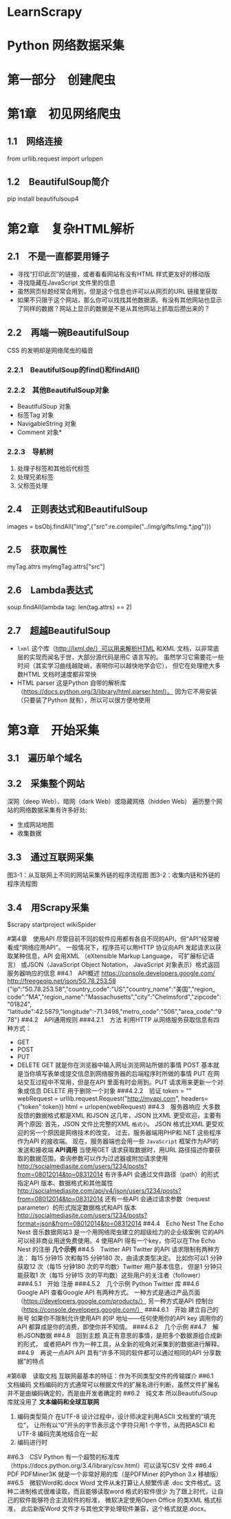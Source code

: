# LearnScrapy

# Python 网络数据采集

# 第一部分　创建爬虫

# 第1章　初见网络爬虫
## 1.1　网络连接
from urllib.request import urlopen
## 1.2　BeautifulSoup简介
pip install beautifulsoup4

# 第2章　复杂HTML解析
## 2.1　不是一直都要用锤子
* 寻找“打印此页”的链接，或者看看网站有没有HTML 样式更友好的移动版
* 寻找隐藏在JavaScript 文件里的信息
* 虽然网页标题经常会用到，但是这个信息也许可以从网页的URL 链接里获取
* 如果不只限于这个网站，那么你可以找找其他数据源。有没有其他网站也显示了同样的数据？网站上显示的数据是不是从其他网站上抓取后攒出来的？
## 2.2　再端一碗BeautifulSoup
CSS 的发明却是网络爬虫的福音
### 2.2.1　BeautifulSoup的find()和findAll()
### 2.2.2　其他BeautifulSoup对象
* BeautifulSoup 对象
* 标签Tag 对象
* NavigableString 对象
* Comment 对象* 
### 2.2.3　导航树
1. 处理子标签和其他后代标签
2. 处理兄弟标签
3. 父标签处理
## 2.4　正则表达式和BeautifulSoup
images = bsObj.findAll("img",{"src":re.compile("\.\.\/img\/gifts/img.*\.jpg")})
## 2.5　获取属性
myTag.attrs
myImgTag.attrs["src"]
## 2.6　Lambda表达式
soup.findAll(lambda tag: len(tag.attrs) == 2)
## 2.7　超越BeautifulSoup
* `lxml`
这个库（http://lxml.de/）可以用来解析HTML 和XML 文档，以非常底层的实现而闻名于世，大部分源代码是用C 语言写的。
虽然学习它需要花一些时间（其实学习曲线越陡峭，表明你可以越快地学会它），
但它在处理绝大多数HTML 文档时速度都非常快
* HTML parser
这是Python 自带的解析库（https://docs.python.org/3/library/html.parser.html）。
因为它不用安装（只要装了Python 就有），所以可以很方便地使用

# 第3章　开始采集
## 3.1　遍历单个域名
## 3.2　采集整个网站
深网（deep Web）、暗网（dark Web）或隐藏网络（hidden Web）
遍历整个网站的网络数据采集有许多好处:
* 生成网站地图
* 收集数据
## 3.3　通过互联网采集
图3-1：从互联网上不同的网站采集外链的程序流程图
图3-2：收集内链和外链的程序流程图
## 3.4　用Scrapy采集
$scrapy startproject wikiSpider

#第4章　使用API
尽管目前不同的软件应用都有各自不同的API，但“API”经常被看成“网络应用API”。
一般情况下，程序员可以用HTTP 协议向API 发起请求以获取某种信息，API 会用XML
（eXtensible Markup Language， 可扩展标记语言） 或JSON（JavaScript Object Notation，
JavaScript 对象表示）格式返回服务器响应的信息
##4.1　API概述
https://console.developers.google.com/
http://freegeoip.net/json/50.78.253.58
{"ip":"50.78.253.58","country_code":"US","country_name":"美国","region_
code":"MA","region_name":"Massachusetts","city":"Chelmsford","zipcode":"01824",
"latitude":42.5879,"longitude":-71.3498,"metro_code":"506","area_code":"978"}
##4.2　API通用规则
###4.2.1　方法
利用HTTP 从网络服务获取信息有四种方式：
* GET
* POST
* PUT
* DELETE
GET 就是你在浏览器中输入网址浏览网站所做的事情
POST 基本就是当你填写表单或提交信息到网络服务器的后端程序时所做的事情
PUT 在网站交互过程中不常用，但是在API 里面有时会用到。PUT 请求用来更新一个对象或信息
DELETE 用于删除一个对象
###4.2.2　验证
token = "<your api key>"
webRequest = urllib.request.Request("http://myapi.com", headers={"token":token})
html = urlopen(webRequest)
##4.3　服务器响应
大多数反馈的数据格式都是XML 和JSON
这几年，JSON 比XML 更受欢迎，主要有两个原因:
首先，JSON 文件比完整的XML `格式小`。
JSON 格式比XML 更受欢迎的另一个原因是网络技术的改变。
过去，服务器端用PHP和.NET 这些程序作为API 的接收端。
现在，服务器端也会用一些 `JavaScript` 框架作为API的发送和接收端
**API调用**
当使用GET 请求获取数据时，用URL 路径描述你要获取的数据范围，查询参数可以作为过滤器或附加请求使用
http://socialmediasite.com/users/1234/posts?from=08012014&to=08312014
有许多API 会通过文件路径（path）的形式指定API 版本、数据格式和其他属性
http://socialmediasite.com/api/v4/json/users/1234/posts?from=08012014&to=08312014
还有一些API 会通过请求参数（request parameter）的形式指定数据格式和API 版本
http://socialmediasite.com/users/1234/posts?format=json&from=08012014&to=08312014
##4.4　Echo Nest
The Echo Nest 音乐数据网站3 是一个用网络爬虫建立的超级给力的企业级案例
它的API 可以经非商业用途免费使用。4 使用API 得有一个key，你可以在The Echo Nest 的注册
**几个示例**
##4.5　Twitter API
Twitter 的API 请求限制有两种方法：
每15 分钟15 次和每15 分钟180 次，由请求类型决定。
比如你可以1 分钟获取12 次（每15 分钟180 次的平均数）Twitter 用户基本信息，
但是1 分钟只能获取1 次（每15 分钟15 次的平均数）这些用户的关注者（follower）
###4.5.1　开始
注册
###4.5.2　几个示例
Python Twitter 库
##4.6　Google API
查看Google API 有两种方式。
一种方式是通过产品页面（https://developers.google.com/products/）
另一种方式是API 控制台（https://console.developers.google.com/）
###4.6.1　开始
建立自己的账号
如果你不限制允许使用API 的IP 地址——任何使用你的API key 调用你的API 都算成是你的消费，即使你并不知情。
###4.6.2　几个示例
##4.7　解析JSON数据
##4.8　回到主题
真正有意思的事情，是把多个数据源组合成新的形式，
或者把API 作为一种工具，从全新的视角对采集到的数据进行解释。
##4.9　再说一点API
API 具有“许多不同的软件都可以通过相同的API 分享数据”的特点

#第6章　读取文档
互联网最基本的特征：作为不同类型文件的传输媒介
##6.1　文档编码
文档编码的方式通常可以根据文件的扩展名进行判断，虽然文件扩展名并不是由编码确定的，而是由开发者确定的
##6.2　纯文本
所以BeautifulSoup 库就没用了
**文本编码和全球互联网**
1. 编码类型简介
在UTF-8 设计过程中，设计师决定利用ASCII 文档里的“填充位”，
让所有以“0”开头的字节表示这个字符只用1 个字节，从而把ASCII 和UTF-8 编码完美地结合在一起
2. 编码进行时
<meta charset="utf-8" />
<META HTTP-EQUIV="Content-Type" CONTENT="text/html; charset=iso-8859-1">
##6.3　CSV
Python 有一个超赞的标准库（https://docs.python.org/3.4/library/csv.html）可以读写CSV 文件
##6.4　PDF
PDFMiner3K 就是一个非常好用的库（是PDFMiner 的Python 3.x 移植版）
##6.5　微软Word和.docx
Word 文件从未打算让人频繁传递
.doc 文件格式。这种二进制格式很难读取，而且能够读取word 格式的软件很少
为了跟上时代，让自己的软件能够符合主流软件的标准，
微软决定使用Open Office 的类XML 格式标准，
此后新版Word 文件才与其他文字处理软件兼容，这个格式就是.docx。



